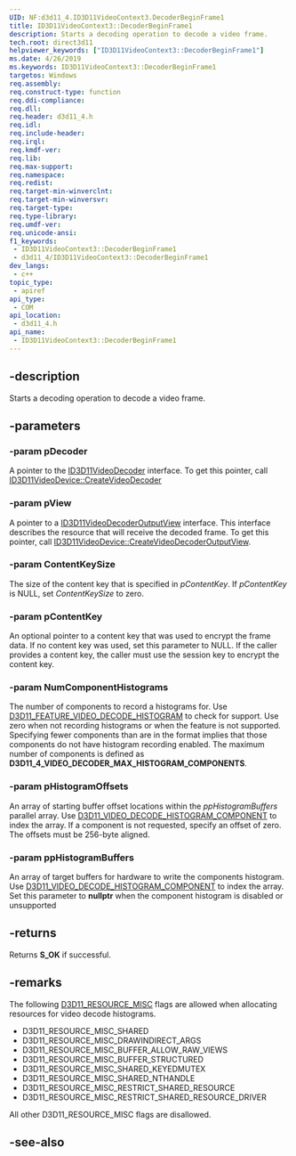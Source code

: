 ```yaml
---
UID: NF:d3d11_4.ID3D11VideoContext3.DecoderBeginFrame1
title: ID3D11VideoContext3::DecoderBeginFrame1
description: Starts a decoding operation to decode a video frame.
tech.root: direct3d11
helpviewer_keywords: ["ID3D11VideoContext3::DecoderBeginFrame1"]
ms.date: 4/26/2019
ms.keywords: ID3D11VideoContext3::DecoderBeginFrame1
targetos: Windows
req.assembly: 
req.construct-type: function
req.ddi-compliance: 
req.dll: 
req.header: d3d11_4.h
req.idl: 
req.include-header: 
req.irql: 
req.kmdf-ver: 
req.lib: 
req.max-support: 
req.namespace: 
req.redist: 
req.target-min-winverclnt: 
req.target-min-winversvr: 
req.target-type: 
req.type-library: 
req.umdf-ver: 
req.unicode-ansi: 
f1_keywords:
 - ID3D11VideoContext3::DecoderBeginFrame1
 - d3d11_4/ID3D11VideoContext3::DecoderBeginFrame1
dev_langs:
 - c++
topic_type:
 - apiref
api_type:
 - COM
api_location:
 - d3d11_4.h
api_name:
 - ID3D11VideoContext3::DecoderBeginFrame1
---
```


## -description

Starts a decoding operation to decode a video frame.

## -parameters

### -param pDecoder

A pointer to the [ID3D11VideoDecoder](../d3d11/nn-d3d11-id3d11videodecoder.md) interface. To get this pointer, call [ID3D11VideoDevice::CreateVideoDecoder](../d3d11/nf-d3d11-id3d11videodevice-createvideodecoder.md)

### -param pView

A pointer to a [ID3D11VideoDecoderOutputView](../d3d11/nn-d3d11-id3d11videodecoderoutputview.md) interface. This interface describes the resource that will receive the decoded frame. To get this pointer, call [ID3D11VideoDevice::CreateVideoDecoderOutputView](../d3d11/nf-d3d11-id3d11videodevice-createvideodecoderoutputview.md
).

### -param ContentKeySize

The size of the content key that is specified in *pContentKey*. If *pContentKey* is NULL, set *ContentKeySize* to zero.

### -param pContentKey

An optional pointer to a content key that was used to encrypt the frame data. If no content key was used, set this parameter to NULL. If the caller provides a content key, the caller must use the session key to encrypt the content key.

### -param NumComponentHistograms

The number of components to record a histograms for.  Use [D3D11_FEATURE_VIDEO_DECODE_HISTOGRAM](ne-d3d11_4-d3d11_feature_video.md) to check for support.  Use zero when not recording histograms or when the feature is not supported.  Specifying fewer components than are in the format implies that those components do not have histogram recording enabled. The maximum number of components is defined as **D3D11_4_VIDEO_DECODER_MAX_HISTOGRAM_COMPONENTS**.

### -param pHistogramOffsets

An array of starting buffer offset locations within the *ppHistogramBuffers* parallel array.  Use [D3D11_VIDEO_DECODE_HISTOGRAM_COMPONENT](ne-d3d11_4-d3d11_video_decoder_histogram_component.md) to index the array.  If a component is not requested, specify an offset of zero.   The offsets must be 256-byte aligned.

### -param ppHistogramBuffers

An array of target buffers for hardware to write the components histogram.  Use [D3D11_VIDEO_DECODE_HISTOGRAM_COMPONENT](ne-d3d11_4-d3d11_video_decoder_histogram_component.md) to index the array.  Set this parameter to **nullptr** when the component histogram is disabled or unsupported

## -returns

Returns **S\_OK** if successful.

## -remarks

The following [D3D11_RESOURCE_MISC](../d3d11/ne-d3d11-d3d11_resource_misc_flag.md) flags are allowed when allocating resources for video decode histograms.

- D3D11_RESOURCE_MISC_SHARED
- D3D11_RESOURCE_MISC_DRAWINDIRECT_ARGS
- D3D11_RESOURCE_MISC_BUFFER_ALLOW_RAW_VIEWS
- D3D11_RESOURCE_MISC_BUFFER_STRUCTURED
- D3D11_RESOURCE_MISC_SHARED_KEYEDMUTEX
- D3D11_RESOURCE_MISC_SHARED_NTHANDLE
- D3D11_RESOURCE_MISC_RESTRICT_SHARED_RESOURCE
- D3D11_RESOURCE_MISC_RESTRICT_SHARED_RESOURCE_DRIVER

All other D3D11_RESOURCE_MISC flags are disallowed.

## -see-also